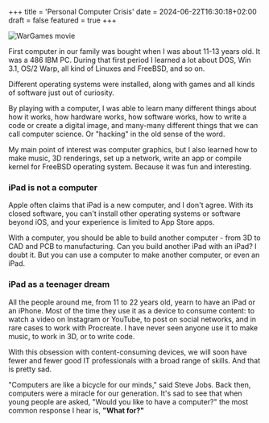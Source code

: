 +++
title = 'Personal Computer Crisis'
date = 2024-06-22T16:30:18+02:00
draft = false
featured = true
+++

![WarGames movie](images/1.jpg)

First computer in our family was bought when I was about 11-13 years old. It was a 486 IBM PC. During that first period I learned a lot about DOS, Win 3.1, OS/2 Warp, all kind of Linuxes and FreeBSD, and so on.

Different operating systems were installed, along with games and all kinds of software just out of curiosity. 

By playing with a computer, I was able to learn many different things about how it works, how hardware works, how software works, how to write a code or create a digital image, and many-many different things that we can call computer science. Or "hacking" in the old sense of the word. 

My main point of interest was computer graphics, but I also learned how to make music, 3D renderings, set up a network, write an app or compile kernel for FreeBSD operating system. Because it was fun and interesting. 

### iPad is not a computer 

Apple often claims that iPad is a new computer, and I don't agree. With its closed software, you can't install other operating systems or software beyond iOS, and your experience is limited to App Store apps. 

With a computer, you should be able to build another computer - from 3D to CAD and PCB to manufacturing. Can you build another iPad with an iPad? I doubt it. But you can use a computer to make another computer, or even an iPad.

### iPad as a teenager dream

All the people around me, from 11 to 22 years old, yearn to have an iPad or an iPhone. Most of the time they use it as a device to consume content: to watch a video on Instagram or YouTube, to post on social networks, and in rare cases to work with Procreate. I have never seen anyone use it to make music, to work in 3D, or to write code. 

With this obsession with content-consuming devices, we will soon have fewer and fewer good IT professionals with a broad range of skills. And that is pretty sad. 

"Computers are like a bicycle for our minds," said Steve Jobs. Back then, computers were a miracle for our generation. It's sad to see that when young people are asked, "Would you like to have a computer?" the most common response I hear is, **"What for?"**